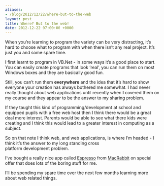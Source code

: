 ```yaml
---
aliases:
- /blog/2012/12/22/where-but-to-the-web
layout: post
title: Where? But to the web!
date: 2012-12-22 07:00:00 +0000
---
```

When you’re learning to program the variety can be very distracting, it’s hard
to choose what to program with when there isn’t any real project. It’s just you
and some spare time.

I first learnt to program in VB.Net - in some ways it’s a good place to start.
You can easily create programs that look ‘real’, you can run them on most
Windows boxes and they are basically good fun.

Still, you can’t run them **everywhere** and the idea that it’s hard to show
everyone your creation has always bothered me somewhat. I had never really
thought about web applications until recently when I covered them on my course
and they appear to be the answer to my sharing problem.

If they taught this kind of programming/development at school and equipped
pupils with a free web host then I think there would be a great deal more
interest. Parents would be able to see what there kids were creating and I
think this would lead to a greater interest in computing as a subject.

So on that note I think web, and web applications, is where I’m headed - I
think it’s the answer to my long standing cross platform development problem.

I’ve bought a really nice app called [Espresso](http://macrabbit.com/espresso/)
from [MacRabbit](http://macrabbit.com/) on special offer that does lots of the
boring stuff for me.

I’ll be spending my spare time over the next few months learning more about web
related things.